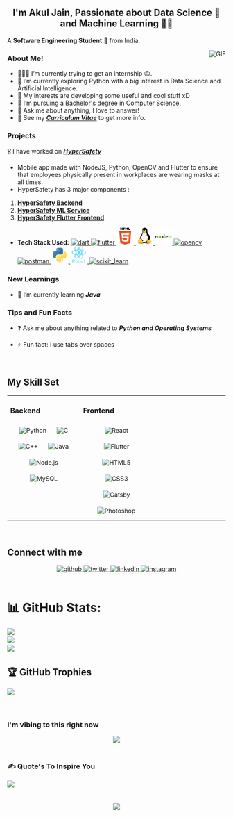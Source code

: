 ## <div align="center">I'm Akul Jain, Passionate about Data Science 🚀 and Machine Learning 👨‍💻</div>  

A **Software Engineering Student** 🚀 from India.

  <img align="right" alt="GIF" src="https://c.tenor.com/h0y8IkPv6UoAAAAC/fall-guy-computer.gif" />
  
### **About Me!**
- 👨🏽‍💻 I’m currently trying to get an internship 😉.
- 🌱 I’m currently exploring Python with a big interest in Data Science and Artificial Intelligence. 
- 🤔 My interests are developing some useful and cool stuff xD
- 💼 I’m pursuing a Bachelor's degree in Computer Science.
- 💬 Ask me about anything, I love to answer!
- 📝 See my [***Curriculum Vitae***](https://drive.google.com/file/d/1Mw58Vf-OmB5O9wwDu6AM4tC27vnJEagV/view?usp=sharing) to get more info.


### **Projects**  
🎖️  I have worked on [***HyperSafety***](https://hypersafety.aceneutrino.com)
* Mobile app made with NodeJS, Python, OpenCV and Flutter to ensure that
employees physically present in workplaces are wearing masks at all times.
* HyperSafety has 3 major components :
1. [**HyperSafety Backend**](https://github.com/ViVek6301/HyperSafety_Backend)
2. [**HyperSafety ML Service**](https://github.com/ritviksharma4/HyperSafety_Service)
3. [**HyperSafety Flutter Frontend**](https://github.com/ritviksharma4/HyperSafety_Frontend)
* **Tech Stack Used:**
<a href="https://dart.dev" target="_blank" rel="noreferrer"> <img src="https://www.vectorlogo.zone/logos/dartlang/dartlang-icon.svg" alt="dart" width="40" height="40"/> </a> <a href="https://flutter.dev" target="_blank" rel="noreferrer"> <img src="https://www.vectorlogo.zone/logos/flutterio/flutterio-icon.svg" alt="flutter" width="40" height="40"/> </a> <a href="https://www.w3.org/html/" target="_blank" rel="noreferrer"> <img src="https://raw.githubusercontent.com/devicons/devicon/master/icons/html5/html5-original-wordmark.svg" alt="html5" width="40" height="40"/> </a> <a href="https://www.linux.org/" target="_blank" rel="noreferrer"> <img src="https://raw.githubusercontent.com/devicons/devicon/master/icons/linux/linux-original.svg" alt="linux" width="40" height="40"/> </a> <a href="https://nodejs.org" target="_blank" rel="noreferrer"> <img src="https://raw.githubusercontent.com/devicons/devicon/master/icons/nodejs/nodejs-original-wordmark.svg" alt="nodejs" width="40" height="40"/> </a> <a href="https://opencv.org/" target="_blank" rel="noreferrer"> <img src="https://www.vectorlogo.zone/logos/opencv/opencv-icon.svg" alt="opencv" width="40" height="40"/> </a> <a href="https://postman.com" target="_blank" rel="noreferrer"> <img src="https://www.vectorlogo.zone/logos/getpostman/getpostman-icon.svg" alt="postman" width="40" height="40"/> </a> <a href="https://www.python.org" target="_blank" rel="noreferrer"> <img src="https://raw.githubusercontent.com/devicons/devicon/master/icons/python/python-original.svg" alt="python" width="40" height="40"/> </a> <a href="https://reactjs.org/" target="_blank" rel="noreferrer"> <img src="https://raw.githubusercontent.com/devicons/devicon/master/icons/react/react-original-wordmark.svg" alt="react" width="40" height="40"/> </a> <a href="https://scikit-learn.org/" target="_blank" rel="noreferrer"> <img src="https://upload.wikimedia.org/wikipedia/commons/0/05/Scikit_learn_logo_small.svg" alt="scikit_learn" width="40" height="40"/> </a> </p>

### **New Learnings**  
- 🌱 I’m currently learning ***Java***  
  
### **Tips and Fun Facts**  
- ❓ Ask me about anything related to ***Python and Operating Systems***  
  
- ⚡ Fun fact: I use tabs over spaces  
<br/>  

## My Skill Set  
<table><tr><td valign="top" width="33%">



### **Backend**  
<div align="center">  
<img style="margin: 10px" src="https://profilinator.rishav.dev/skills-assets/python-original.svg" alt="Python" height="50" />  
<img style="margin: 10px" src="https://profilinator.rishav.dev/skills-assets/c-original.svg" alt="C" height="50" />  
<img style="margin: 10px" src="https://profilinator.rishav.dev/skills-assets/cplusplus-original.svg" alt="C++" height="50" />  
<img style="margin: 10px" src="https://profilinator.rishav.dev/skills-assets/java-original-wordmark.svg" alt="Java" height="50" />  
<img style="margin: 10px" src="https://profilinator.rishav.dev/skills-assets/nodejs-original-wordmark.svg" alt="Node.js" height="50" />  
<img style="margin: 10px" src="https://profilinator.rishav.dev/skills-assets/mysql-original-wordmark.svg" alt="MySQL" height="50" />  
</div>

</td><td valign="top" width="33%">



### **Frontend**  
<div align="center">  
<img style="margin: 10px" src="https://profilinator.rishav.dev/skills-assets/react-original-wordmark.svg" alt="React" height="50" />  
<img style="margin: 10px" src="https://profilinator.rishav.dev/skills-assets/flutterio-icon.svg" alt="Flutter" height="50" />  
<img style="margin: 10px" src="https://profilinator.rishav.dev/skills-assets/html5-original-wordmark.svg" alt="HTML5" height="50" />  
<img style="margin: 10px" src="https://profilinator.rishav.dev/skills-assets/css3-original-wordmark.svg" alt="CSS3" height="50" />  
<img style="margin: 10px" src="https://profilinator.rishav.dev/skills-assets/gatsby.png" alt="Gatsby" height="50" />  
<img style="margin: 10px" src="https://profilinator.rishav.dev/skills-assets/photoshop-plain.svg" alt="Photoshop" height="50" />  
</div>

</td><td valign="top" width="33%">



</td></tr></table>  

<br/>  

## Connect with me  
<div align="center">
<a href="https://github.com/ThisIsTeddyBear" target="_blank">
<img src=https://img.shields.io/badge/github-%2324292e.svg?&style=for-the-badge&logo=github&logoColor=white alt=github style="margin-bottom: 5px;" />
</a>
<a href="https://twitter.com/thisisakuljain" target="_blank">
<img src=https://img.shields.io/badge/twitter-%2300acee.svg?&style=for-the-badge&logo=twitter&logoColor=white alt=twitter style="margin-bottom: 5px;" />
</a>
<a href="https://linkedin.com/in/thisisakuljain" target="_blank">
<img src=https://img.shields.io/badge/linkedin-%231E77B5.svg?&style=for-the-badge&logo=linkedin&logoColor=white alt=linkedin style="margin-bottom: 5px;" />
</a>
<a href="https://instagram.com/thisisakuljain" target="_blank">
<img src=https://img.shields.io/badge/instagram-%23000000.svg?&style=for-the-badge&logo=instagram&logoColor=white alt=instagram style="margin-bottom: 5px;" />
</a>  
</div>  

<br/>  

# 📊 GitHub Stats:
![](https://github-readme-stats.vercel.app/api?username=thisisteddybear&theme=dark&hide_border=false&include_all_commits=true&count_private=true)<br/>
![](https://github-readme-streak-stats.herokuapp.com/?user=thisisteddybear&theme=dark&hide_border=false)<br/>
![](https://github-readme-stats.vercel.app/api/top-langs/?username=thisisteddybear&theme=dark&hide_border=false&include_all_commits=true&count_private=true&layout=compact)

## 🏆 GitHub Trophies
![](https://github-profile-trophy.vercel.app/?username=thisisteddybear&theme=discord&no-frame=true&no-bg=false&margin-w=4)

<br/>  

### **I'm vibing to this right now**  
<div align="center"><img src="https://spotify-github-profile.vercel.app/api/view?uid=akul_best&cover_image=true&theme=default&bar_color=8f2e24&bar_color_cover=true" /></div>  

<br/>  

### ✍️ Quote's To Inspire You
![](https://quotes-github-readme.vercel.app/api?type=horizontal&theme=radical)  

<br/>  

<div align="center">
            <a href="https://paypal.me/thisisakuljain" target="_blank" style="display: inline-block;">
                <img
                    src="https://img.shields.io/badge/Donate-PayPal-blue.svg?style=flat-square" 
                    align="center"
                />
            </a></div>
<br />
